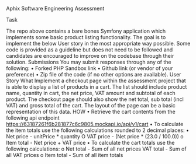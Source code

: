 Aphix Software Engineering Assessment

Task

The repo above contains a bare bones Symfony application which implements some basic product listing functionality. The goal is to implement the below User story in the most  appropriate way possible. Some code is provided as a guideline but does not need to be  followed and candidates are encouraged to improve on the codebase through their solution.
Submissions
You may submit responses through any of the following:
•	Forked PHP Sandbox link
•	Github link (or vendor of your preference)
•	Zip file of the code (if no other options are available).
User Story
What
Implement a checkout page within the assessment project that is able to display a list of products in a cart. The list should include product name, quantity in cart, the net price, VAT amount and subtotal of each product.
The checkout page should also show the net total, sub total (incl VAT) and gross total of the cart.
The layout of the page can be a basic representation of this data.
HOW
•	Retrieve the cart contents from the following api endpoint https://63187261f6b281877c6c9805.mockapi.io/api/v1/cart
•	To calculate the item totals use the following calculations rounded to 2 decimal places:
•	Net price - unitPrice * quantity O VAT price - (Net price * (23.0 / 100.0)) o Item total - Net price + VAT price
•	To calculate the cart totals use the following calculations: o Net total - Sum of all net prices
 VAT total - Sum of all VAT prices o Item total - Sum of all item totals
